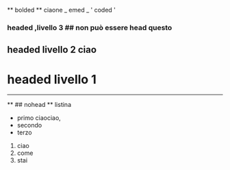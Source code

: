 ** bolded **
ciaone _ emed _
' coded '
### headed ,livello 3  ## non può essere head questo
## headed livello 2 **ciao**
# headed livello 1
---


** ## nohead **
listina

* primo ciaociao,
* secondo
* terzo
1. ciao
2. come
3. stai
